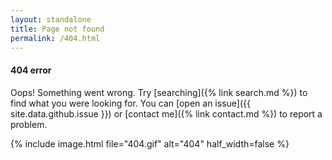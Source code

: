 ```yaml
---
layout: standalone
title: Page not found
permalink: /404.html
---
```


<h4 class="text-secondary">404 error</h4>

Oops! Something went wrong. Try [searching]({% link search.md %}) to find what you were looking for.
You can [open an issue]({{ site.data.github.issue }}) or [contact me]({% link contact.md %}) to report a problem.

{% include image.html
    file="404.gif"
    alt="404"
    half_width=false
%}
